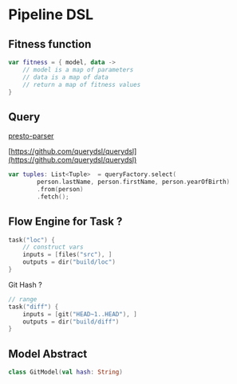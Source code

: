 # Pipeline DSL

## Fitness function

```kotlin
var fitness = { model, data -> 
    // model is a map of parameters
    // data is a map of data
    // return a map of fitness values
}
```

## Query

[presto-parser](https://github.com/prestodb/presto/tree/master/presto-parser)

[https://github.com/querydsl/querydsl](https://github.com/querydsl/querydsl)

```kotlin
var tuples: List<Tuple>  = queryFactory.select(
        person.lastName, person.firstName, person.yearOfBirth)
        .from(person)
        .fetch();
```

## Flow Engine for Task ?

```kotlin
task("loc") {
    // construct vars
    inputs = [files("src"), ]
    outputs = dir("build/loc")
}
```

Git Hash ? 

```kotlin
// range
task("diff") {
    inputs = [git("HEAD~1..HEAD"), ]
    outputs = dir("build/diff")
}
```

## Model Abstract

```kotlin
class GitModel(val hash: String)
```

